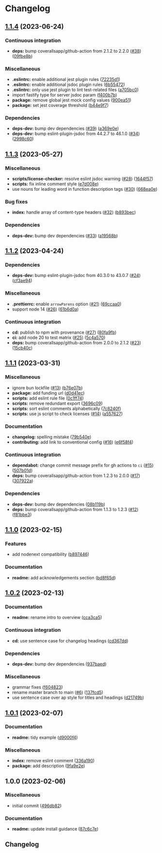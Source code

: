 # Changelog

## [1.1.4](https://github.com/Fdawgs/fastify-json-to-xml/compare/v1.1.3...v1.1.4) (2023-06-24)


### Continuous integration

* **deps:** bump coverallsapp/github-action from 2.1.2 to 2.2.0 ([#38](https://github.com/Fdawgs/fastify-json-to-xml/issues/38)) ([09fbe8b](https://github.com/Fdawgs/fastify-json-to-xml/commit/09fbe8bea240c001b44223312be29c3563a97566))


### Miscellaneous

* **.eslintrc:** enable additional jest plugin rules ([72235d1](https://github.com/Fdawgs/fastify-json-to-xml/commit/72235d198fa696579be65decb42dd6b229107a4d))
* **.eslintrc:** enable additional jsdoc plugin rules ([6b55472](https://github.com/Fdawgs/fastify-json-to-xml/commit/6b55472d3971e4bb274702d58427a3fae6c1eb57))
* **.eslintrc:** only use jest plugin to lint test-related files ([a705bc0](https://github.com/Fdawgs/fastify-json-to-xml/commit/a705bc06ddf4be6ad9d7d7e1992ac52cbccf3d58))
* import fastify type for server jsdoc param ([f400b7b](https://github.com/Fdawgs/fastify-json-to-xml/commit/f400b7b7570495a3cca20e7634336af81077bb39))
* **package:** remove global jest mock config values ([900ea51](https://github.com/Fdawgs/fastify-json-to-xml/commit/900ea51e49e426bc9a29e94b6c6ac1eecc19cd83))
* **package:** set jest coverage threshold ([b44e9f7](https://github.com/Fdawgs/fastify-json-to-xml/commit/b44e9f7e0735ea3aef83b2974955f6fc6a6f324a))


### Dependencies

* **deps-dev:** bump dev dependencies ([#39](https://github.com/Fdawgs/fastify-json-to-xml/issues/39)) ([a369e0e](https://github.com/Fdawgs/fastify-json-to-xml/commit/a369e0ed4295c5ca92c95a7b346b7caa7c625427))
* **deps-dev:** bump eslint-plugin-jsdoc from 44.2.7 to 46.1.0 ([#34](https://github.com/Fdawgs/fastify-json-to-xml/issues/34)) ([2998c60](https://github.com/Fdawgs/fastify-json-to-xml/commit/2998c609bd0bd2159bf2ce11d0bf522c59337904))

## [1.1.3](https://github.com/Fdawgs/fastify-json-to-xml/compare/v1.1.2...v1.1.3) (2023-05-27)


### Miscellaneous

* **scripts/license-checker:** resolve eslint jsdoc warning ([#28](https://github.com/Fdawgs/fastify-json-to-xml/issues/28)) ([1644f57](https://github.com/Fdawgs/fastify-json-to-xml/commit/1644f57ace21fc86fb54a0a0e30396ca0516f9e6))
* **scripts:** fix inline comment style ([e7d008e](https://github.com/Fdawgs/fastify-json-to-xml/commit/e7d008ec957bfc1aa4c5f21aff129567ce9a2b97))
* use nouns for leading word in function description tags ([#30](https://github.com/Fdawgs/fastify-json-to-xml/issues/30)) ([668ea0e](https://github.com/Fdawgs/fastify-json-to-xml/commit/668ea0e1b12086eefc90c249500dcaca38bf3278))


### Bug fixes

* **index:** handle array of content-type headers ([#32](https://github.com/Fdawgs/fastify-json-to-xml/issues/32)) ([b893bec](https://github.com/Fdawgs/fastify-json-to-xml/commit/b893bec4e637bb3a8b2700a1a3ade3707497b283))


### Dependencies

* **deps-dev:** bump dev dependencies ([#33](https://github.com/Fdawgs/fastify-json-to-xml/issues/33)) ([a19568b](https://github.com/Fdawgs/fastify-json-to-xml/commit/a19568be2e03a8cc6f05bb414c9ffd6ced28084e))

## [1.1.2](https://github.com/Fdawgs/fastify-json-to-xml/compare/v1.1.1...v1.1.2) (2023-04-24)


### Dependencies

* **deps-dev:** bump eslint-plugin-jsdoc from 40.3.0 to 43.0.7 ([#24](https://github.com/Fdawgs/fastify-json-to-xml/issues/24)) ([cf3ae94](https://github.com/Fdawgs/fastify-json-to-xml/commit/cf3ae94200264904bb08426de77847597c6d37e3))


### Miscellaneous

* **.prettierrc:** enable `arrowParens` option ([#21](https://github.com/Fdawgs/fastify-json-to-xml/issues/21)) ([69ccaa0](https://github.com/Fdawgs/fastify-json-to-xml/commit/69ccaa0cd71ea7eea5a99426c4ec18d2c312a364))
* support node 14 ([#26](https://github.com/Fdawgs/fastify-json-to-xml/issues/26)) ([61b6d0a](https://github.com/Fdawgs/fastify-json-to-xml/commit/61b6d0a5365174887030df447fce5cc05cd2e695))


### Continuous integration

* **cd:** publish to npm with provenance ([#27](https://github.com/Fdawgs/fastify-json-to-xml/issues/27)) ([80fa9fb](https://github.com/Fdawgs/fastify-json-to-xml/commit/80fa9fb29d56001bfb9a464e0da935718a1e006c))
* **ci:** add node 20 to test matrix ([#25](https://github.com/Fdawgs/fastify-json-to-xml/issues/25)) ([5c4a570](https://github.com/Fdawgs/fastify-json-to-xml/commit/5c4a570b3fda44d65e07e1b28ac33fb0a5534770))
* **deps:** bump coverallsapp/github-action from 2.0.0 to 2.1.2 ([#23](https://github.com/Fdawgs/fastify-json-to-xml/issues/23)) ([15cb40c](https://github.com/Fdawgs/fastify-json-to-xml/commit/15cb40c4a9247a229a6f4cf4d6b898a953f14639))

## [1.1.1](https://github.com/Fdawgs/fastify-json-to-xml/compare/v1.1.0...v1.1.1) (2023-03-31)


### Miscellaneous

* ignore bun lockfile ([#13](https://github.com/Fdawgs/fastify-json-to-xml/issues/13)) ([b76e07b](https://github.com/Fdawgs/fastify-json-to-xml/commit/b76e07b89c122874190063872ae00bd09048bbac))
* **package:** add funding url ([d0d41ec](https://github.com/Fdawgs/fastify-json-to-xml/commit/d0d41ecac4433af926b5cafc09b17f824ea27b52))
* **scripts:** add eslint rule file ([0c1ff74](https://github.com/Fdawgs/fastify-json-to-xml/commit/0c1ff74896982a404b5defeb65ffc2ee52e284f7))
* **scripts:** remove redundant export ([3696c09](https://github.com/Fdawgs/fastify-json-to-xml/commit/3696c09a52eea00916386b1f4b7bdeb75155ecdb))
* **scripts:** sort eslint comments alphabetically ([7c8240f](https://github.com/Fdawgs/fastify-json-to-xml/commit/7c8240fbbe486af810664428c75b3040af0c92e6))
* **scripts:** use js script to check licenses ([#14](https://github.com/Fdawgs/fastify-json-to-xml/issues/14)) ([a557627](https://github.com/Fdawgs/fastify-json-to-xml/commit/a5576271073669df6d631a826a1df19b89e252fb))


### Documentation

* **changelog:** spelling mistake ([79b540e](https://github.com/Fdawgs/fastify-json-to-xml/commit/79b540ec2fa26db204bf81d65e854efb340ba206))
* **contributing:** add link to conventional config ([#16](https://github.com/Fdawgs/fastify-json-to-xml/issues/16)) ([e6f58f4](https://github.com/Fdawgs/fastify-json-to-xml/commit/e6f58f4c61a71c69008a51ceb8f6105bd163dd23))


### Continuous integration

* **dependabot:** change commit message prefix for gh actions to `ci` ([#15](https://github.com/Fdawgs/fastify-json-to-xml/issues/15)) ([507b01d](https://github.com/Fdawgs/fastify-json-to-xml/commit/507b01dfc9aa9f6a7ccdf36936512c4bc4ec4e3e))
* **deps:** bump coverallsapp/github-action from 1.2.3 to 2.0.0 ([#17](https://github.com/Fdawgs/fastify-json-to-xml/issues/17)) ([307922a](https://github.com/Fdawgs/fastify-json-to-xml/commit/307922af88c7b68fca88bb3655cd3f1625786c19))


### Dependencies

* **deps-dev:** bump dev dependencies ([08b119b](https://github.com/Fdawgs/fastify-json-to-xml/commit/08b119b5a8c971987c15263fa51da5187969c107))
* **deps:** bump coverallsapp/github-action from 1.1.3 to 1.2.3 ([#12](https://github.com/Fdawgs/fastify-json-to-xml/issues/12)) ([f81bbe3](https://github.com/Fdawgs/fastify-json-to-xml/commit/f81bbe3e1f2f5771c18a9ae95ffd6bbde610cf3f))

## [1.1.0](https://github.com/Fdawgs/fastify-json-to-xml/compare/v1.0.2...v1.1.0) (2023-02-15)

### Features

-   add nodenext compatibility ([b897446](https://github.com/Fdawgs/fastify-json-to-xml/commit/b8974466022e3d9f21f2dff00066863f07a9f1b5))

### Documentation

-   **readme:** add acknowledgements section ([bd8f65d](https://github.com/Fdawgs/fastify-json-to-xml/commit/bd8f65d95db29883a15b77d8439ce872cd52744b))

## [1.0.2](https://github.com/Fdawgs/fastify-json-to-xml/compare/v1.0.1...v1.0.2) (2023-02-13)

### Documentation

-   **readme:** rename intro to overview ([cca3ca5](https://github.com/Fdawgs/fastify-json-to-xml/commit/cca3ca597b2de1edf2317915944f02c9feaf9324))

### Continuous integration

-   **cd:** use sentence case for changelog headings ([cd367dd](https://github.com/Fdawgs/fastify-json-to-xml/commit/cd367dd72b5c5ad7d95ccf313ad5de0385c70068))

### Dependencies

-   **deps-dev:** bump dev dependencies ([937baed](https://github.com/Fdawgs/fastify-json-to-xml/commit/937baed302958f691c8b8d12f5a49ffa600976c4))

### Miscellaneous

-   grammar fixes ([f604823](https://github.com/Fdawgs/fastify-json-to-xml/commit/f6048239ec3d24dc0a14d762053a409a49b6fc19))
-   rename master branch to main ([#6](https://github.com/Fdawgs/fastify-json-to-xml/issues/6)) ([137fcd5](https://github.com/Fdawgs/fastify-json-to-xml/commit/137fcd5b4c8c50c400b547e0cb2dcd4e9313ca04))
-   use sentence case over ap style for titles and headings ([d21749b](https://github.com/Fdawgs/fastify-json-to-xml/commit/d21749b671a6ca174d2c6458f031d66585d1e14c))

## [1.0.1](https://github.com/Fdawgs/fastify-json-to-xml/compare/v1.0.0...v1.0.1) (2023-02-07)

### Documentation

-   **readme:** tidy example ([d9000f4](https://github.com/Fdawgs/fastify-json-to-xml/commit/d9000f4bf08ef1685350f300689d0bd417dbaf6b))

### Miscellaneous

-   **index:** remove eslint comment ([336a190](https://github.com/Fdawgs/fastify-json-to-xml/commit/336a19041320c9869b3ec1261266fd47a5af1309))
-   **package:** add description ([9fa9e2e](https://github.com/Fdawgs/fastify-json-to-xml/commit/9fa9e2eafd24e8634d3dc0e0298958ce7d0279f3))

## 1.0.0 (2023-02-06)

### Miscellaneous

-   initial commit ([496db82](https://github.com/Fdawgs/fastify-json-to-xml/commit/496db8276237ad86bde8e789f5f0e8e162c30f49))

### Documentation

-   **readme:** update install guidance ([87c6c7e](https://github.com/Fdawgs/fastify-json-to-xml/commit/87c6c7e55a55499336ff017625aa0366fc07608d))

## Changelog

